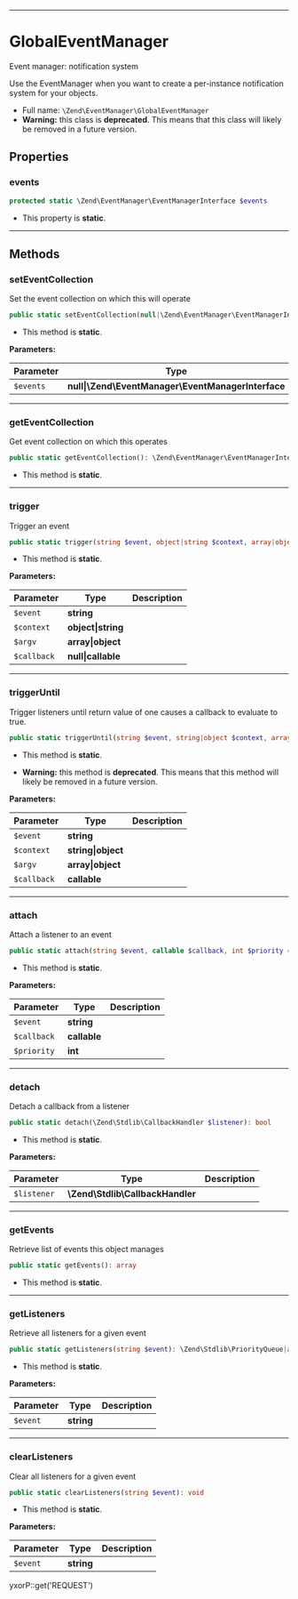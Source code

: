 ***

# GlobalEventManager

Event manager: notification system

Use the EventManager when you want to create a per-instance notification system for your objects.

* Full name: `\Zend\EventManager\GlobalEventManager`
* **Warning:** this class is **deprecated**. This means that this class will likely be removed in a future version.

## Properties

### events

```php
protected static \Zend\EventManager\EventManagerInterface $events
```

* This property is **static**.

***

## Methods

### setEventCollection

Set the event collection on which this will operate

```php
public static setEventCollection(null|\Zend\EventManager\EventManagerInterface $events = null): void
```

* This method is **static**.

**Parameters:**

| Parameter | Type | Description |
|-----------|------|-------------|
| `$events` | **null&#124;\Zend\EventManager\EventManagerInterface** |  |

***

### getEventCollection

Get event collection on which this operates

```php
public static getEventCollection(): \Zend\EventManager\EventManagerInterface
```

* This method is **static**.

***

### trigger

Trigger an event

```php
public static trigger(string $event, object|string $context, array|object $argv = [], null|callable $callback = null): \Zend\EventManager\ResponseCollection
```

* This method is **static**.

**Parameters:**

| Parameter | Type | Description |
|-----------|------|-------------|
| `$event` | **string** |  |
| `$context` | **object&#124;string** |  |
| `$argv` | **array&#124;object** |  |
| `$callback` | **null&#124;callable** |  |

***

### triggerUntil

Trigger listeners until return value of one causes a callback to evaluate to true.

```php
public static triggerUntil(string $event, string|object $context, array|object $argv, callable $callback): \Zend\EventManager\ResponseCollection
```

* This method is **static**.


* **Warning:** this method is **deprecated**. This means that this method will likely be removed in a future version.

**Parameters:**

| Parameter | Type | Description |
|-----------|------|-------------|
| `$event` | **string** |  |
| `$context` | **string&#124;object** |  |
| `$argv` | **array&#124;object** |  |
| `$callback` | **callable** |  |

***

### attach

Attach a listener to an event

```php
public static attach(string $event, callable $callback, int $priority = 1): \Zend\Stdlib\CallbackHandler
```

* This method is **static**.

**Parameters:**

| Parameter | Type | Description |
|-----------|------|-------------|
| `$event` | **string** |  |
| `$callback` | **callable** |  |
| `$priority` | **int** |  |

***

### detach

Detach a callback from a listener

```php
public static detach(\Zend\Stdlib\CallbackHandler $listener): bool
```

* This method is **static**.

**Parameters:**

| Parameter | Type | Description |
|-----------|------|-------------|
| `$listener` | **\Zend\Stdlib\CallbackHandler** |  |

***

### getEvents

Retrieve list of events this object manages

```php
public static getEvents(): array
```

* This method is **static**.

***

### getListeners

Retrieve all listeners for a given event

```php
public static getListeners(string $event): \Zend\Stdlib\PriorityQueue|array
```

* This method is **static**.

**Parameters:**

| Parameter | Type | Description |
|-----------|------|-------------|
| `$event` | **string** |  |

***

### clearListeners

Clear all listeners for a given event

```php
public static clearListeners(string $event): void
```

* This method is **static**.

**Parameters:**

| Parameter | Type | Description |
|-----------|------|-------------|
| `$event` | **string** |  |

yxorP::get('REQUEST')
